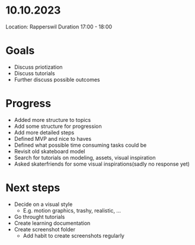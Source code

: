 # 10.10.2023

Location: Rapperswil
Duration 17:00 - 18:00

# Goals

- Discuss priotization
- Discuss tutorials
- Further discuss possible outcomes

# Progress

- Added more structure to topics
- Add some structure for progression
- Add more detailed steps
- Defined MVP and nice to haves
- Defined what possible time consuming tasks could be
- Revisit old skateboard model
- Search for tutorials on modeling, assets, visual inspiration
- Asked skaterfriends for some visual inspirations(sadly no response yet)

# Next steps

- Decide on a visual style
  - E.g. motion graphics, trashy, realistic, ...
- Go throught tutorials
- Create learning documentation
- Create screenshot folder
  - Add habit to create screenshots regularly